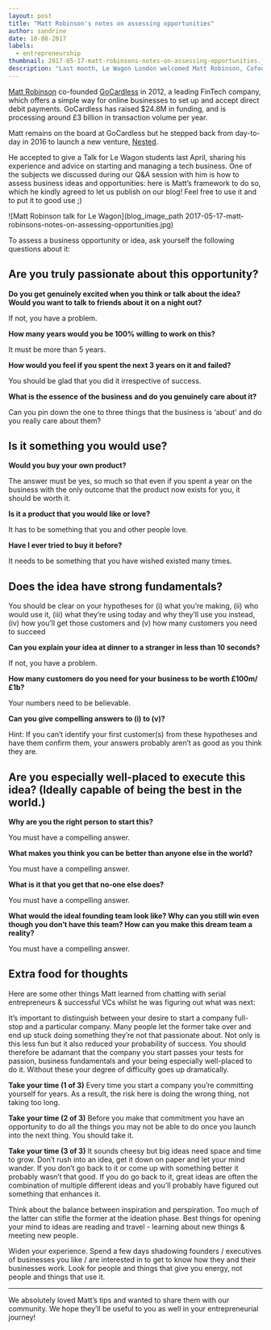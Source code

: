 ```yaml
---
layout: post
title: "Matt Robinson's notes on assessing opportunities"
author: sandrine
date: 10-08-2017
labels:
  - entrepreneurship
thumbnail: 2017-05-17-matt-robinsons-notes-on-assessing-opportunities.jpg
description: "Last month, Le Wagon London welcomed Matt Robinson, Cofounder of GoCardless and CEO of Nested.com. After his visit, he made us the honor to share a few insight."
---
```


[Matt Robinson](https://twitter.com/mattjackrob) co-founded [GoCardless](https://gocardless.com) in 2012, a leading FinTech company, which offers a simple way for online businesses to set up and accept direct debit payments. GoCardless has raised $24.8M in funding, and is processing around £3 billion in transaction volume per year.

Matt remains on the board at GoCardless but he stepped back from day-to-day in 2016 to launch a new venture, [Nested](https://nested.com/).

He accepted to give a Talk for Le Wagon students last April, sharing his experience and advice on starting and managing a tech business. One of the subjects we discussed during our Q&A session with him is how to assess business ideas and opportunities: here is Matt’s framework to do so, which he kindly agreed to let us publish on our blog! Feel free to use it and to put it to good use ;)

![Matt Robinson talk for Le Wagon](blog_image_path 2017-05-17-matt-robinsons-notes-on-assessing-opportunities.jpg)

To assess a business opportunity or idea, ask yourself the following questions about it:

## Are you truly passionate about this opportunity?

**Do you get genuinely excited when you think or talk about the idea? Would you want to talk to friends about it on a night out?**

If not, you have a problem.

**How many years would you be 100% willing to work on this?**

It must be more than 5 years.

**How would you feel if you spent the next 3 years on it and failed?**

You should be glad that you did it irrespective of success.

**What is the essence of the business and do you genuinely care about it?**

Can you pin down the one to three things that the business is ‘about’ and do you really care about them?

## Is it something you would use?

**Would you buy your own product?**

The answer must be yes, so much so that even if you spent a year on the business with the only outcome that the product now exists for you, it should be worth it.

**Is it a product that you would like or love?**

It has to be something that you and other people love.

**Have I ever tried to buy it before?**

It needs to be something that you have wished existed many times.

## Does the idea have strong fundamentals?

You should be clear on your hypotheses for (i) what you’re making, (ii) who would use it, (iii) what they’re using today and why they’ll use you instead, (iv) how you’ll get those customers and (v) how many customers you need to succeed

**Can you explain your idea at dinner to a stranger in less than 10 seconds?**

If not, you have a problem.

**How many customers do you need for your business to be worth £100m/£1b?**

Your numbers need to be believable.

**Can you give compelling answers to (i) to (v)?**

Hint: If you can’t identify your first customer(s) from these hypotheses and have them confirm them, your answers probably aren’t as good as you think they are.

## Are you especially well-placed to execute this idea? (Ideally capable of being the best in the world.)

**Why are you the right person to start this?**

You must have a compelling answer.

**What makes you think you can be better than anyone else in the world?**

You must have a compelling answer.

**What is it that you get that no-one else does?**

You must have a compelling answer.

**What would the ideal founding team look like? Why can you still win even though you don’t have this team? How can you make this dream team a reality?**

You must have a compelling answer.

## Extra food for thoughts

Here are some other things Matt learned from chatting with serial entrepreneurs & successful VCs whilst he was figuring out what was next:

It’s important to distinguish between your desire to start a company full-stop and a particular company. Many people let the former take over and end up stuck doing something they’re not that passionate about. Not only is this less fun but it also reduced your probability of success. You should therefore be adamant that the company you start passes your tests for passion, business fundamentals and your being especially well-placed to do it. Without these your degree of difficulty goes up dramatically.

**Take your time (1 of 3)**
Every time you start a company you’re committing yourself for years. As a result, the risk here is doing the wrong thing, not taking too long.

**Take your time (2 of 3)**
Before you make that commitment you have an opportunity to do all the things you may not be able to do once you launch into the next thing. You should take it.

**Take your time (3 of 3)**
It sounds cheesy but big ideas need space and time to grow. Don’t rush into an idea, get it down on paper and let your mind wander. If you don’t go back to it or come up with something better it probably wasn’t that good. If you do go back to it, great ideas are often the combination of multiple different ideas and you’ll probably have figured out something that enhances it.

Think about the balance between inspiration and perspiration. Too much of the latter can stifle the former at the ideation phase. Best things for opening your mind to ideas are reading and travel - learning about new things & meeting new people.

Widen your experience. Spend a few days shadowing founders / executives of businesses you like / are interested in to get to know how they and their businesses work. Look for people and things that give you energy, not people and things that use it.

<hr>

We absolutely loved Matt’s tips and wanted to share them with our community. We hope they’ll be useful to you as well in your entrepreneurial journey!
